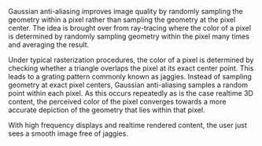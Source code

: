 Gaussian anti-aliasing improves image quality by randomly sampling the geometry within a pixel rather than sampling the geometry at the pixel center. The idea is brought over from ray-tracing where the color of a pixel is determined by randomly sampling geometry within the pixel many times and averaging the result.

Under typical rasterization procedures, the color of a pixel is determined by checking whether a triangle overlaps the pixel at its exact center point. This leads to a grating pattern commonly known as jaggies. Instead of sampling geometry at exact pixel centers, Gaussian anti-aliasing samples a random point within each pixel. As this occurs repeatedly as is the case realtime 3D content, the perceived color of the pixel converges towards a more accurate depiction of the geometry that lies within that pixel. 

With high frequency displays and realtime rendered content, the user just sees a smooth image free of jaggies.
